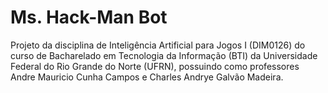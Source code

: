 # Ms. Hack-Man Bot
Projeto da disciplina de Inteligência Artificial para Jogos I (DIM0126) do curso de Bacharelado em Tecnologia da Informação (BTI) da Universidade Federal do Rio Grande do Norte (UFRN), possuindo como professores Andre Mauricio Cunha Campos e Charles Andrye Galvão Madeira.
